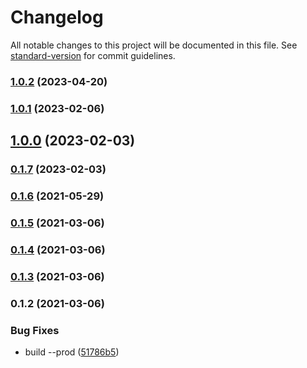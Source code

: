 # Changelog

All notable changes to this project will be documented in this file. See [standard-version](https://github.com/conventional-changelog/standard-version) for commit guidelines.

### [1.0.2](https://github.com/ngxs-labs/action-lifecycle-hooks/compare/v1.0.1...v1.0.2) (2023-04-20)

### [1.0.1](https://github.com/ngxs-labs/action-lifecycle-hooks/compare/v1.0.0...v1.0.1) (2023-02-06)

## [1.0.0](https://github.com/ngxs-labs/action-lifecycle-hooks/compare/v0.1.7...v1.0.0) (2023-02-03)

### [0.1.7](https://github.com/ngxs-labs/action-lifecycle-hooks/compare/v0.1.6...v0.1.7) (2023-02-03)

### [0.1.6](https://github.com/ngxs-labs/action-lifecycle-hooks/compare/v0.1.5...v0.1.6) (2021-05-29)

### [0.1.5](https://github.com/ngxs-labs/action-lifecycle-hooks/compare/v0.1.4...v0.1.5) (2021-03-06)

### [0.1.4](https://github.com/ngxs-labs/action-lifecycle-hooks/compare/v0.1.3...v0.1.4) (2021-03-06)

### [0.1.3](https://github.com/ngxs-labs/action-lifecycle-hooks/compare/v0.1.2...v0.1.3) (2021-03-06)

### 0.1.2 (2021-03-06)


### Bug Fixes

* build --prod ([51786b5](https://github.com/ngxs-labs/action-lifecycle-hooks/commit/51786b5df2f890f46d3e75beab140f21a0d5605f))
